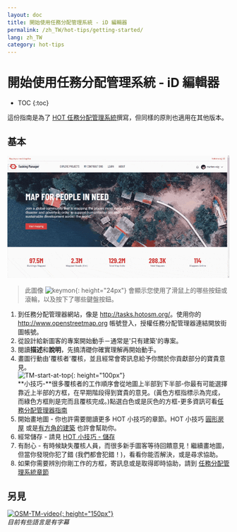 ```yaml
---
layout: doc
title: 開始使用任務分配管理系統 - iD 編輯器
permalink: /zh_TW/hot-tips/getting-started/
lang: zh_TW
category: hot-tips
---
```


開始使用任務分配管理系統 - iD 編輯器
============

- TOC
{:toc}

這份指南是為了 [HOT 任務分配管理系統](http://tasks.hotosm.org/)撰寫，但同樣的原則也適用在其他版本。  

基本
--------------

![TM Start][]

> 此圖像 ![keymon]{: height="24px"} 會顯示您使用了滑鼠上的哪些按鈕或滾輪，以及按下了哪些鍵盤按鈕。  

1. 到任務分配管理器網站，像是 <http://tasks.hotosm.org/>。使用你的 <http://www.openstreetmap.org> 帳號登入，授權任務分配管理器連結開放街圖帳號。  
2. 從設計給新圖客的專案開始動手－通常是'只有建築'的專案。  
3. 閱讀**描述**和**說明**，先搞清礎你確實理解再開始動手。 
4. 畫圖行動由'覆核者'覆核，並且經常會寄訊息給予你關於你貢獻部分的寶貴意見。  
![TM-start-at-top]{: height="100px"}  
**小技巧-**很多覆核者的工作順序會從地圖上半部到下半部-你最有可能選擇靠近上半部的方框，在早期階段得到寶貴的意見。(黃色方框指標示為完成，而綠色方框則是完而且覆核完成。)點選白色或是灰色的方框-更多資訊可看[任務分配管理器指南](/zh_TW/coordination/tasking-manager/)  
5. 開始畫地圖 - 你也許需要閱讀更多 HOT 小技巧的章節。HOT 小技巧 [圓形房屋](/zh_TW/hot-tips/tracing-round-buildings/) 或是[有方角的建築](/zh_TW/hot-tips/tracing-rectangular-buildings/) 也許會幫助你。  
6. 經常儲存 - 請見 [HOT 小技巧 - 儲存](/zh_TW/hot-tips/saving/)  
4. 有耐心 - 有時候缺失覆核人員，而很多新手圖客等待回饋意見！繼續畫地圖，但當你發現你犯了錯 (我們都會犯錯！)，看看你能否解決，或是尋求協助。  
5. 如果你需要辨別你剛工作的方框，寄訊息或是取得即時協助，請到 [任務分配管理系統章節](/zh_TW/coordination/tasking-manager/#referring-to-a-particular-square-when-sending-an-email)  

另見  
---------

[![OSM-TM-video]{: height="150px"}](https://www.youtube.com/watch?v=_feTGQXLf_M&list=PLb9506_-6FMHZ3nwn9heri3xjQKrSq1hN&index=9 "人道救援開放街圖小組 - 任務分配管理器教學影片")  
*目前有些語言是有字幕*  


[TM-start-at-top]:/images/hot-tips/TM-start-at-top-1.png
[TM Start]:/images/hot-tips/tm_start.gif "任務分配管理器選擇方塊，接著載入 iD 編輯器"
[keymon]:/images/hot-tips/keymon.png
[mark task as done]:/images/hot-tips/mark-task-as-done.png
[OSM-TM-video]: /images/hot-tips/OSM-TM-video.png "人道救援開放街圖小組 - 任務分配管理器教學影片"